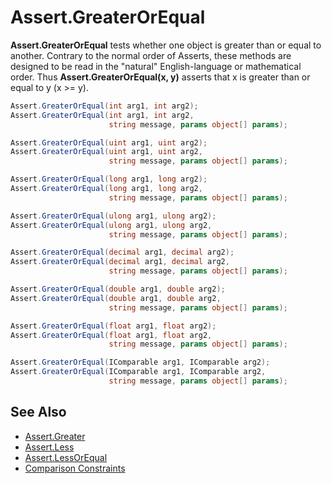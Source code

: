 # Assert.GreaterOrEqual

**Assert.GreaterOrEqual** tests whether one object is greater than or equal to another.
Contrary to the normal order of Asserts, these methods are designed to be
read in the "natural" English-language or mathematical order. Thus
**Assert.GreaterOrEqual(x, y)** asserts that x is greater than or equal to y (x >= y).

```csharp
Assert.GreaterOrEqual(int arg1, int arg2);
Assert.GreaterOrEqual(int arg1, int arg2,
                      string message, params object[] params);

Assert.GreaterOrEqual(uint arg1, uint arg2);
Assert.GreaterOrEqual(uint arg1, uint arg2,
                      string message, params object[] params);

Assert.GreaterOrEqual(long arg1, long arg2);
Assert.GreaterOrEqual(long arg1, long arg2,
                      string message, params object[] params);

Assert.GreaterOrEqual(ulong arg1, ulong arg2);
Assert.GreaterOrEqual(ulong arg1, ulong arg2,
                      string message, params object[] params);

Assert.GreaterOrEqual(decimal arg1, decimal arg2);
Assert.GreaterOrEqual(decimal arg1, decimal arg2,
                      string message, params object[] params);

Assert.GreaterOrEqual(double arg1, double arg2);
Assert.GreaterOrEqual(double arg1, double arg2,
                      string message, params object[] params);

Assert.GreaterOrEqual(float arg1, float arg2);
Assert.GreaterOrEqual(float arg1, float arg2,
                      string message, params object[] params);

Assert.GreaterOrEqual(IComparable arg1, IComparable arg2);
Assert.GreaterOrEqual(IComparable arg1, IComparable arg2,
                      string message, params object[] params);
```

## See Also

* [Assert.Greater](Assert.Greater.md)
* [Assert.Less](Assert.Less.md)
* [Assert.LessOrEqual](Assert.LessOrEqual.md)
* [Comparison Constraints](xref:constraints#comparison-constraints)
